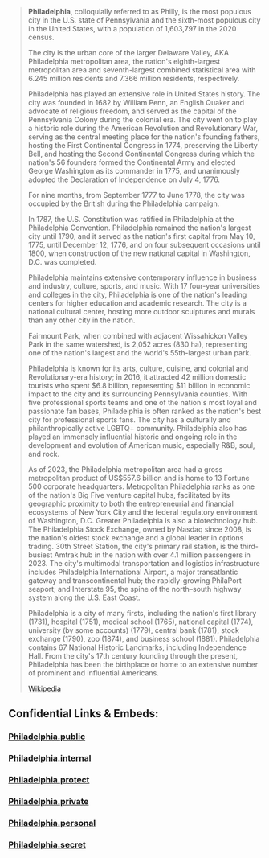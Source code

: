 
> **Philadelphia**, colloquially referred to as Philly, 
> is the most populous city in the U.S. state of Pennsylvania 
> and the sixth-most populous city in the United States, 
> with a population of 1,603,797 in the 2020 census. 
> 
> The city is the urban core of the larger Delaware Valley, AKA Philadelphia metropolitan area, 
> the nation's eighth-largest metropolitan area 
> and seventh-largest combined statistical area 
> with 6.245 million residents and 7.366 million residents, respectively.
>
> Philadelphia has played an extensive role in United States history. 
> The city was founded in 1682 by William Penn, an English Quaker and advocate of religious freedom, 
> and served as the capital of the Pennsylvania Colony during the colonial era. 
> The city went on to play a historic role during the American Revolution and Revolutionary War, 
> serving as the central meeting place for the nation's founding fathers, 
> hosting the First Continental Congress in 1774, preserving the Liberty Bell, 
> and hosting the Second Continental Congress 
> during which the nation's 56 founders formed the Continental Army 
> and elected George Washington as its commander in 1775, 
> and unanimously adopted the Declaration of Independence on July 4, 1776. 
> 
> For nine months, from September 1777 to June 1778, 
> the city was occupied by the British during the Philadelphia campaign. 
> 
> In 1787, the U.S. Constitution was ratified in Philadelphia at the Philadelphia Convention. 
> Philadelphia remained the nation's largest city until 1790, 
> and it served as the nation's first capital from May 10, 1775, until December 12, 1776, 
> and on four subsequent occasions until 1800, 
> when construction of the new national capital in Washington, D.C. was completed.
>
> Philadelphia maintains extensive contemporary influence in business 
> and industry, culture, sports, and music. 
> With 17 four-year universities and colleges in the city, 
> Philadelphia is one of the nation's leading centers for higher education and academic research. 
> The city is a national cultural center, 
> hosting more outdoor sculptures and murals than any other city in the nation. 
> 
> Fairmount Park, when combined with adjacent Wissahickon Valley Park in the same watershed, 
> is 2,052 acres (830 ha), representing one of the nation's largest 
> and the world's 55th-largest urban park. 
> 
> Philadelphia is known for its arts, culture, cuisine, and colonial and Revolutionary-era history; 
> in 2016, it attracted 42 million domestic tourists who spent $6.8 billion, 
> representing  $11 billion in economic impact to the city and its surrounding Pennsylvania counties. With five professional sports teams and one of the nation's most loyal and passionate fan bases, Philadelphia is often ranked as the nation's best city for professional sports fans. The city has a culturally and philanthropically active LGBTQ+ community. Philadelphia also has played an immensely influential historic and ongoing role in the development and evolution of American music, especially R&B, soul, and rock.
>
> As of 2023, the Philadelphia metropolitan area had a gross metropolitan product of US$557.6 billion and is home to 13 Fortune 500 corporate headquarters. Metropolitan Philadelphia ranks as one of the nation's Big Five venture capital hubs, facilitated by its geographic proximity to both the entrepreneurial and financial ecosystems of New York City and the federal regulatory environment of Washington, D.C. Greater Philadelphia is also a biotechnology hub. The Philadelphia Stock Exchange, owned by Nasdaq since 2008, is the nation's oldest stock exchange and a global leader in options trading. 30th Street Station, the city's primary rail station, is the third-busiest Amtrak hub in the nation with over 4.1 million passengers in 2023. The city's multimodal transportation and logistics infrastructure includes Philadelphia International Airport, a major transatlantic gateway and transcontinental hub; the rapidly-growing PhilaPort seaport; and Interstate 95, the spine of the north–south highway system along the U.S. East Coast.
>
> Philadelphia is a city of many firsts, including the nation's first library (1731), hospital (1751), medical school (1765), national capital (1774), university (by some accounts) (1779), central bank (1781), stock exchange (1790), zoo (1874), and business school (1881). Philadelphia contains 67 National Historic Landmarks, including Independence Hall. From the city's 17th century founding through the present, Philadelphia has been the birthplace or home to an extensive number of prominent and influential Americans.
>
> [Wikipedia](https://en.wikipedia.org/wiki/Philadelphia)




## Confidential Links & Embeds: 

### [Philadelphia.public](/_public/\Earth\Continent\America~North\USA\USA~Eastern\Pennsylvania\counties~Pennsylvania\Philadelphia,CountyPhiladelphia.public.md) 

### [Philadelphia.internal](/_internal/\Earth\Continent\America~North\USA\USA~Eastern\Pennsylvania\counties~Pennsylvania\Philadelphia,CountyPhiladelphia.internal.md) 

### [Philadelphia.protect](/_protect/\Earth\Continent\America~North\USA\USA~Eastern\Pennsylvania\counties~Pennsylvania\Philadelphia,CountyPhiladelphia.protect.md) 

### [Philadelphia.private](/_private/\Earth\Continent\America~North\USA\USA~Eastern\Pennsylvania\counties~Pennsylvania\Philadelphia,CountyPhiladelphia.private.md) 

### [Philadelphia.personal](/_personal/\Earth\Continent\America~North\USA\USA~Eastern\Pennsylvania\counties~Pennsylvania\Philadelphia,CountyPhiladelphia.personal.md) 

### [Philadelphia.secret](/_secret/\Earth\Continent\America~North\USA\USA~Eastern\Pennsylvania\counties~Pennsylvania\Philadelphia,CountyPhiladelphia.secret.md)

